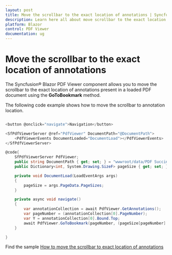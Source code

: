 ```yaml
---
layout: post
title: Move the scrollbar to the exact location of annotations | Syncfusion&reg;
description: Learn here all about move scrollbar to the exact location of annotations in Syncfusion&reg; Blazor PDF Viewer component and more.
platform: Blazor
control: PDF Viewer
documentation: ug
---
```


# Move the scrollbar to the exact location of annotations

The Syncfusion&reg; Blazor PDF Viewer component allows you to move the scrollbar to the exact location of annotations present in a loaded PDF document using the **GoToBookmark** method.

The following code example shows how to move the scrollbar to annotation location.

```csharp

<button @onclick="navigate">Navigation</button>

<SfPdfViewerServer @ref="PdfViewer" DocumentPath="@DocumentPath">
    <PdfViewerEvents DocumentLoaded="DocumentLoad"></PdfViewerEvents>
</SfPdfViewerServer>

@code{
    SfPdfViewerServer PdfViewer;
    public string DocumentPath { get; set; } = "wwwroot/data/PDF Succinctly.pdf";
    public Dictionary<int, System.Drawing.SizeF> pageSize { get; set; }

    private void DocumentLoad(LoadEventArgs args)
    {
        pageSize = args.PageData.PageSizes;
    }

    private async void navigate()
    {
        var annotationCollection = await PdfViewer.GetAnnotations();
        var pageNumber = (annotationCollection[0].PageNumber);
        var Y = annotationCollection[0].Bound.Top;
        await PdfViewer.GoToBookmark(pageNumber, (pageSize[pageNumber].Height - Y));
    }

}

```

Find the sample [How to move the scrollbar to exact location of annotations](https://www.syncfusion.com/downloads/support/directtrac/general/ze/TestApp-1621872311)